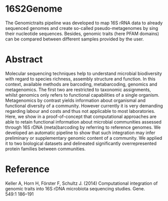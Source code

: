 # 16S2Genome
The Genomictraits pipeline was developed to map 16S rRNA data to already sequenced genomes and create so-called
pseudo-metagenomes by sing their nucleotide sequences. Besides, genomic traits (here PFAM domains) can be compared
between different samples provided by the user.

# Abstract
Molecular sequencing techniques help to understand microbial biodiversity with regard to species richness, assembly structure and function. In this context, available methods are barcoding, metabarcoding, genomics and metagenomics. The first two are restricted to taxonomic assignments, whilst genomics only refers to functional capabilities of a single organism. Metagenomics by contrast yields information about organismal and functional diversity of a community. However currently it is very demanding regarding labour and costs and thus not applicable to most laboratories. Here, we show in a proof-of-concept that computational approaches are able to retain functional information about microbial communities assessed through 16S rDNA (meta)barcoding by referring to reference genomes. We developed an automatic pipeline to show that such integration may infer preliminary or supplementary genomic content of a community. We applied it to two biological datasets and delineated significantly overrepresented protein families between communities. 

# Reference
Keller A, Horn H, Förster F, Schultz J. (2014) Computational integration of genomic traits into 16S rDNA microbiota sequencing studies. Gene. 549:1 186–191
